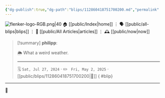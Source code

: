 ```yaml
---
{"dg-publish":true,"dg-path":"blips/112860418751700200.md","permalink":"/blips/112860418751700200/","title":"philipp on mastodon @ 2024-07-27"}
---
```



<div class="transclusion internal-embed is-loaded"><div class="markdown-embed">




![flenker-logo-RGB.png|40](/img/user/attachments/flenker-logo-RGB.png)
🏠 [[public/Index\|home]]  ⋮ 🗣️ [[public/all-blips\|blips]] ⋮  📝 [[public/All Articles\|articles]]  ⋮ 🕰️ [[public/now\|now]]


</div></div>


> [!summary] **philipp**:
>
> 🌦️ What a weird weather.
> - - -
>
> 🗓️ <code>Sat, Jul 27, 2024</code>  · ✏️ <code> Fri, May 2, 2025</code>  · [[public/blips/112860418751700200\|🔗]]
{ #blip}


- - -

 👾
